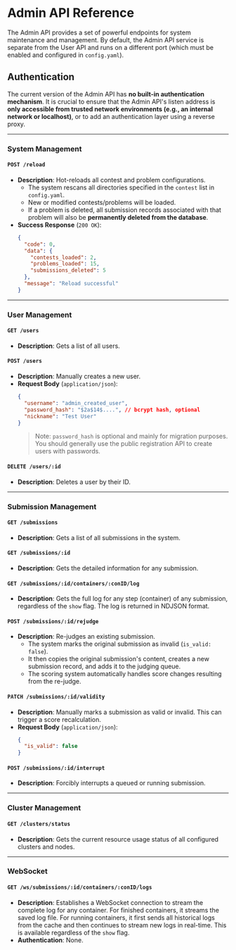 # Admin API Reference

The Admin API provides a set of powerful endpoints for system maintenance and management. By default, the Admin API service is separate from the User API and runs on a different port (which must be enabled and configured in `config.yaml`).

## Authentication
The current version of the Admin API has **no built-in authentication mechanism**. It is crucial to ensure that the Admin API's listen address is **only accessible from trusted network environments (e.g., an internal network or localhost)**, or to add an authentication layer using a reverse proxy.

---

### System Management

#### `POST /reload`
  - **Description**: Hot-reloads all contest and problem configurations.
    - The system rescans all directories specified in the `contest` list in `config.yaml`.
    - New or modified contests/problems will be loaded.
    - If a problem is deleted, all submission records associated with that problem will also be **permanently deleted from the database**.
  - **Success Response** (`200 OK`):
    ```json
    {
      "code": 0,
      "data": {
        "contests_loaded": 2,
        "problems_loaded": 15,
        "submissions_deleted": 5
      },
      "message": "Reload successful"
    }
    ```

-----

### User Management

#### `GET /users`

  - **Description**: Gets a list of all users.

#### `POST /users`

  - **Description**: Manually creates a new user.
  - **Request Body** (`application/json`):
    ```json
    {
      "username": "admin_created_user",
      "password_hash": "$2a$14$....", // bcrypt hash, optional
      "nickname": "Test User"
    }
    ```
    > Note: `password_hash` is optional and mainly for migration purposes. You should generally use the public registration API to create users with passwords.

#### `DELETE /users/:id`

  - **Description**: Deletes a user by their ID.

-----

### Submission Management

#### `GET /submissions`

  - **Description**: Gets a list of all submissions in the system.

#### `GET /submissions/:id`

  - **Description**: Gets the detailed information for any submission.

#### `GET /submissions/:id/containers/:conID/log`

  - **Description**: Gets the full log for any step (container) of any submission, regardless of the `show` flag. The log is returned in NDJSON format.

#### `POST /submissions/:id/rejudge`

  - **Description**: Re-judges an existing submission.
      - The system marks the original submission as invalid (`is_valid: false`).
      - It then copies the original submission's content, creates a new submission record, and adds it to the judging queue.
      - The scoring system automatically handles score changes resulting from the re-judge.

#### `PATCH /submissions/:id/validity`

  - **Description**: Manually marks a submission as valid or invalid. This can trigger a score recalculation.
  - **Request Body** (`application/json`):
    ```json
    {
      "is_valid": false
    }
    ```

#### `POST /submissions/:id/interrupt`

  - **Description**: Forcibly interrupts a queued or running submission.

-----

### Cluster Management

#### `GET /clusters/status`

  - **Description**: Gets the current resource usage status of all configured clusters and nodes.

-----

### WebSocket

#### `GET /ws/submissions/:id/containers/:conID/logs`

  - **Description**: Establishes a WebSocket connection to stream the complete log for any container. For finished containers, it streams the saved log file. For running containers, it first sends all historical logs from the cache and then continues to stream new logs in real-time. This is available regardless of the `show` flag.
  - **Authentication**: None.
